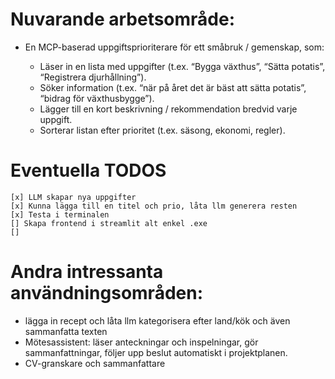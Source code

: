 # Nuvarande arbetsområde:
- En MCP-baserad uppgiftsprioriterare för ett småbruk / gemenskap, som:

    - Läser in en lista med uppgifter (t.ex. “Bygga växthus”, “Sätta potatis”, “Registrera djurhållning”).
    - Söker information (t.ex. “när på året det är bäst att sätta potatis”, “bidrag för växthusbygge”).
    - Lägger till en kort beskrivning / rekommendation bredvid varje uppgift.
    - Sorterar listan efter prioritet (t.ex. säsong, ekonomi, regler).

# Eventuella TODOS
    [x] LLM skapar nya uppgifter 
    [x] Kunna lägga till en titel och prio, låta llm generera resten
    [x] Testa i terminalen
    [] Skapa frontend i streamlit alt enkel .exe
    [] 
    


# Andra intressanta användningsområden:

- lägga in recept och låta llm kategorisera efter land/kök och även sammanfatta texten
- Mötesassistent: läser anteckningar och inspelningar, gör sammanfattningar, följer upp beslut automatiskt i projektplanen.   
- CV-granskare och sammanfattare